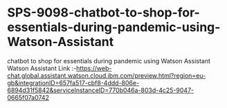# SPS-9098-chatbot-to-shop-for-essentials-during-pandemic-using-Watson-Assistant
chatbot to shop for essentials during pandemic using Watson Assistant
Watson Assistant Link :-https://web-chat.global.assistant.watson.cloud.ibm.com/preview.html?region=eu-gb&integrationID=657fa517-cbf8-4ddd-806e-6894d31f5842&serviceInstanceID=770b046a-803d-4c25-9047-0665f07a0742
